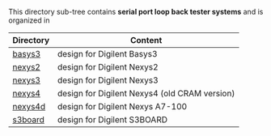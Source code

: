 This directory sub-tree contains **serial port loop back tester systems** 
and is organized in

| Directory | Content |
| --------- | ------- |
| [basys3](basys3)   | design for Digilent Basys3 |
| [nexys2](nexys2)   | design for Digilent Nexys2 |
| [nexys3](nexys3)   | design for Digilent Nexys3 |
| [nexys4](nexys4)   | design for Digilent Nexys4 (old CRAM version) |
| [nexys4d](nexys4d) | design for Digilent Nexys A7-100 |
| [s3board](s3board) | design for Digilent S3BOARD |
